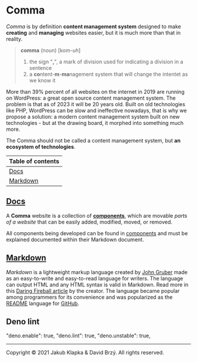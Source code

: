 # Comma

*Comma* is by definition **content management system** designed to make **creating** and **managing** websites easier, but it is much more than that in reality.

> **comma** (noun) [kom-*uh*]
> 1. the sign "**,**", a mark of division used for indicating a division in a sentence
> 2. a **co**ntent-**m**-**ma**nagement system that will change the intentet as we know it

More than 39% percent of all websites on the internet in 2019 are running on WordPress: a great open source content management system. The problem is that as of 2023 it will be 20 years old. Built on old technologies like PHP, WordPress can be slow and ineffective nowadays, that is why we propose a solution: a modern content management system built on new technologies - but at the drawing board, it morphed into something much more.

The Comma should not be called a content management system, but **an ecosystem of technologies**.

| Table of contents |
| - | 
| [Docs](docs/docs.md) |
| [Markdown](#markdown) | 

## [Docs](docs/docs.md)

A **Comma** website is a collection of [**components**](components/components.md), which are movable *parts of a website* that can be easily added, modified, moved, or removed.

All components being developed can be found in [components](components/components.md) and must be explained documented within their Markdown document.

## [Markdown](https://daringfireball.net/projects/markdown/)

*Markdown* is a lightweight markup language created by [John Gruber](https://daringfireball.net/) made as an easy-to-write and easy-to-read language for writers. The language can output HTML and any HTML syntax is valid in Markdown. Read more in this [Daring Fireball article](https://daringfireball.net/projects/markdown/) by the creator. The language became popular among programmers for its convenience and was popularized as the [README](https://docs.github.com/en/repositories/managing-your-repositorys-settings-and-features/customizing-your-repository/about-readmes) language for [GitHub](https://github.com/).

## Deno lint

"deno.enable": true,
"deno.lint": true,
"deno.unstable": true,

---
Copyright &copy; 2021 Jakub Klapka & David Brzý. All rights reserved.